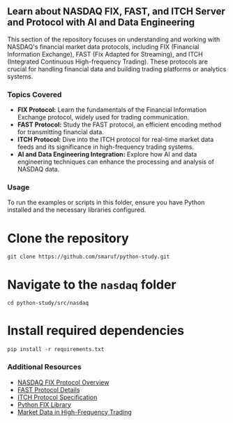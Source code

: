 ## Learn about NASDAQ FIX, FAST, and ITCH Server and Protocol with AI and Data Engineering

This section of the repository focuses on understanding and working with NASDAQ's financial market data protocols, including FIX (Financial Information Exchange), FAST (Fix Adapted for Streaming), and ITCH (Integrated Continuous High-frequency Trading). These protocols are crucial for handling financial data and building trading platforms or analytics systems.

### Topics Covered
- **FIX Protocol:** Learn the fundamentals of the Financial Information Exchange protocol, widely used for trading communication.
- **FAST Protocol:** Study the FAST protocol, an efficient encoding method for transmitting financial data.
- **ITCH Protocol:** Dive into the ITCH protocol for real-time market data feeds and its significance in high-frequency trading systems.
- **AI and Data Engineering Integration:** Explore how AI and data engineering techniques can enhance the processing and analysis of NASDAQ data.

### Usage
To run the examples or scripts in this folder, ensure you have Python installed and the necessary libraries configured.


# Clone the repository
 `git clone https://github.com/smaruf/python-study.git`

# Navigate to the `nasdaq` folder
 `cd python-study/src/nasdaq`

# Install required dependencies
 `pip install -r requirements.txt`

### Additional Resources
- [NASDAQ FIX Protocol Overview](https://www.fixtrading.org/what-is-fix/)
- [FAST Protocol Details](https://www.fixtrading.org/standards/fast-protocol/)
- [ITCH Protocol Specification](https://www.nasdaq.com/solutions/nasdaq-itch)
- [Python FIX Library](https://github.com/quickfix/quickfix)
- [Market Data in High-Frequency Trading](https://www.investopedia.com/terms/h/high-frequency-trading.asp)
